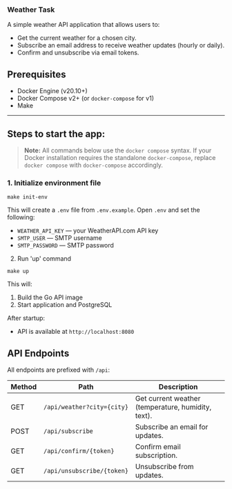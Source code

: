 ### Weather Task

A simple weather API application that allows users to:

- Get the current weather for a chosen city.
- Subscribe an email address to receive weather updates (hourly or daily).
- Confirm and unsubscribe via email tokens.

## Prerequisites

- Docker Engine (v20.10+)
- Docker Compose v2+ (or `docker-compose` for v1)
- Make

---

## Steps to start the app:

> **Note:** All commands below use the `docker compose` syntax. If your Docker installation requires the standalone `docker-compose`, replace `docker compose` with `docker-compose` accordingly.

### 1. Initialize environment file

```
make init-env
```

This will create a `.env` file from `.env.example`. Open `.env` and set the following:

- `WEATHER_API_KEY` — your WeatherAPI.com API key
- `SMTP_USER` — SMTP username
- `SMTP_PASSWORD` — SMTP password

2. Run 'up' command

```
make up
```

This will:

1. Build the Go API image
2. Start application and PostgreSQL

After startup:

- API is available at `http://localhost:8080`

## API Endpoints

All endpoints are prefixed with `/api`:

| Method | Path                       | Description                                        |
| ------ | -------------------------- | -------------------------------------------------- |
| GET    | `/api/weather?city={city}` | Get current weather (temperature, humidity, text). |
| POST   | `/api/subscribe`           | Subscribe an email for updates.                    |
| GET    | `/api/confirm/{token}`     | Confirm email subscription.                        |
| GET    | `/api/unsubscribe/{token}` | Unsubscribe from updates.                          |
